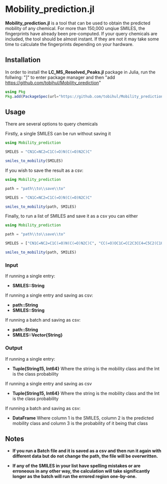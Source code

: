 # Mobility_prediction.jl

**Mobility_prediction.jl** is a tool that can be used to obtain the predicted mobility of any chemical. For more than 150,000 unqiue SMILES, the fingerprints have already been pre-computed. If your query chemicals are included, the tool should be almost instant. If they are not it may take some time to calculate the fingerprints depending on your hardware.

## Installation

In order to install the **LC_MS_Resolved_Peaks.jl** package in Julia, run the follwing: "]" to enter package manager and then "add https://github.com/tobihul/Mobility_prediction"

```julia
using Pkg
Pkg.add(PackageSpec(url="https://github.com/tobihul/Mobility_prediction"))

```

## Usage

There are several options to query chemicals

Firstly, a single SMILES can be run without saving it

```julia
using Mobility_prediction

SMILES = "CN1C=NC2=C1C(=O)N(C(=O)N2C)C"

smiles_to_mobility(SMILES)
```

If you wish to save the result as a csv:

```julia
using Mobility_prediction

path = "path\\to\\save\\to"

SMILES = "CN1C=NC2=C1C(=O)N(C(=O)N2C)C"

smiles_to_mobility(path, SMILES)
```
Finally, to run a list of SMILES and save it as a csv you can either 

```julia
using Mobility_prediction

path = "path\\to\\save\\to"

SMILES = ["CN1C=NC2=C1C(=O)N(C(=O)N2C)C", "CC(=O)OC1C=CC2C3CC4=C5C2(C1OC5=C(C=C4)OC(=O)C)CCN3C"]

smiles_to_mobility(path, SMILES)
```
### Input

If running a single entry:

* **SMILES::String**

If running a single entry and saving as csv:

* **path::String**
* **SMILES::String**

If running a batch and saving as csv:

* **path::String**
* **SMILES::Vector{String}**

### Output

If running a single entry:

* **Tuple{String15, Int64}** Where the string is the mobility class and the Int is the class probability

If running a single entry and saving as csv

* **Tuple{String15, Int64}** Where the string is the mobility class and the Int is the class probability

If running a batch and saving as csv:

* **DataFrame** Where column 1 is the SMILES, column 2 is the predicted mobility class and column 3 is the probability of it being that class


## Notes

* **If you run a Batch file and it is saved as a csv and then run it again with different data but do not change the path, the file will be overwritten.**

* **If any of the SMILES in your list have spelling mistakes or are erroneous in any other way, the calculation will take significantly longer as the batch will run the errored region one-by-one.**

